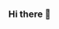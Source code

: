 ### Hi there 👋

<!--
**rashworth7/rashworth7** is a ✨ _special_ ✨ repository because its `README.md` (this file) appears on your GitHub profile.

Here are some ideas to get you started:

- 🔭 I’m currently working on small projects within Python from an online course that I'm completing.
- 🌱 I’m currently learning Python, Ruby and HTML
- 🤔 I’m looking for different possible routes into a career as a software engineer
- 📫 How to reach me: https://www.linkedin.com/in/richard-ashworth-/
- 😄 Pronouns: He/him
- ⚡ Fun fact: I love sports!
-->
